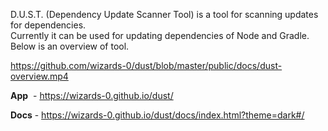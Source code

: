 D.U.S.T. (Dependency Update Scanner Tool) is a tool for scanning updates for dependencies.  
Currently it can be used for updating dependencies of Node and Gradle. Below is an overview of tool.

https://github.com/wizards-0/dust/blob/master/public/docs/dust-overview.mp4

**App**  - https://wizards-0.github.io/dust/

**Docs** - https://wizards-0.github.io/dust/docs/index.html?theme=dark#/
